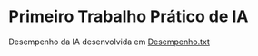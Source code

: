 # Primeiro Trabalho Prático de IA

Desempenho da IA desenvolvida em [Desempenho.txt](https://github.com/victorrlo/ia/blob/main/tp1/desempenho.txt)
